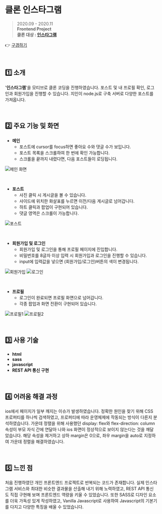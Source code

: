 # 클론 인스타그램

> 2020.09 - 2020.11  
> **Frontend Project**   
> **클론 대상 : [인스타그램](https://www.instagram.com/explore/tags/%EA%B0%95%EC%95%84%EC%A7%80/)**

👉 [구경하기](https://haeun-jung.github.io/clone-instagram/)

<br>

## 1️⃣ 소개

'**인스타그램**'을 모티브로 클론 코딩을 진행하였습니다. 포스트 및 내 프로필 확인, 로그인과 회원가입을 진행할 수 있습니다. 지인이 node.js로 구축 서버로 다양한 포스트를 가져옵니다.

<br>

## 2️⃣ 주요 기능 및 화면

- **메인**
  - 포스트에 cursor를 focus하면 좋아요 수와 댓글 수가 보입니다.
  - 포스트 목록을 스크롤하여 한 번에 확인 가능합니다.  
  - 스크롤을 끝까지 내렸다면, 다음 포스트들이 로딩됩니다.

![메인 화면](./capture/main.PNG)

<br>

- **포스트**
  - 사진 클릭 시 게시글을 볼 수 있습니다.
  - 사이드에 위치한 화살표를 누르면 이전/다음 게시글로 넘어갑니다.
  - 하트 클릭과 팝업이 구현되어 있습니다.
  - 댓글 영역은 스크롤이 가능합니다.

![포스트](./capture/post.PNG)

<br>

- **회원가입 및 로그인**
  - 회원가입 및 로그인을 통해 프로필 페이지에 진입합니다.
  - 비밀번호를 8글자 이상 입력 시 회원가입과 로그인을 진행할 수 있습니다.
  - input에 입력값을 넣으면 (회원가입/로그인)버튼의 색이 변경됩니다.

![회원가입](./capture/join.jpg)
![로그인](./capture/login.jpg)

<br>

- **프로필**
  - 로그인이 완료되면 프로필 화면으로 넘어갑니다.
  - 각종 팝업과 화면 전환이 구현되어 있습니다.

![프로필1](./capture/profile.jpg)
![프로필2](./capture/profile2.jpg)

<br>

## 3️⃣ 사용 기술

-   **html**
-   **sass**
-   **javascript**
-   **REST API 통신 구현**

<br>

## 4️⃣ 어려움 해결 과정

ios에서 페이지가 일부 깨지는 이슈가 발생하였습니다. 정확한 원인을 찾기 위해 CSS 프로퍼티를 하나씩 검색하였고, 프로퍼티에 따라 운영체제에 작동되는 방식이 다른지 분석하였습니다. 가운데 정렬을 위해 사용했던 display: flex와 flex-direction: column 속성이 부모 자식 간에 연달아 나와 ios 화면이 정상적으로 보이지 않는다는 것을 깨달았습니다. 해당 속성을 제거하고 상하 margin은 0으로, 좌우 margin을 auto로 지정하여 가운데 정렬을 해결하였습니다.

<br>

## 5️⃣ 느낀 점

처음 진행하였던 개인 프론트엔드 프로젝트로 반복되는 코드가 존재합니다. 실제 인스타그램 서비스와 최대한 비슷한 결과물을 산출해 내기 위해 노력하였고, REST API 통신도 직접 구현해 보며 프론트엔드 역량을 키울 수 있었습니다. 또한 SASS로 디자인 요소를 더욱 가독성 있게 작성하였고, Vanilla Javascript로 사용하여 Javascript의 기본기를 다지고 다양한 특징을 배울 수 있었습니다.

<br>
